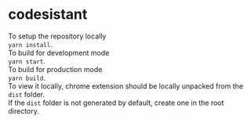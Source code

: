 # codesistant

To setup the repository locally    
`yarn install`.    
To build for development mode    
`yarn start`.    
To build for production mode    
`yarn build`.    
To view it locally, chrome extension should be locally unpacked from the `dist` folder.  
If the `dist` folder is not generated by default, create one in the root directory. 
